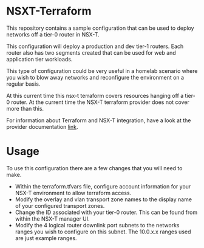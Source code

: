 # NSXT-Terraform
This repository contains a sample configuration that can be used to deploy networks off a tier-0 router in NSX-T. 

This configuration will deploy a production and dev tier-1 routers. Each router also has two segments created that can be used for web and application tier workloads. 

This type of configuration could be very useful in a homelab scenario where you wish to blow away networks and reconfigure the environment on a regular basis.

At this current time this nsx-t terraform covers resources hanging off a tier-0 router. At the current time the NSX-T terraform provider does not cover more than this. 

For information about Terraform and NSX-T integration, have a look at the provider documentation [link](https://www.terraform.io/docs/providers/nsxt/index.html "here").

# Usage 

To use this configuration there are a few changes that you will need to make. 

- Within the terraform.tfvars file, configure account information for your NSX-T environment to allow terraform access. 
- Modify the overlay and vlan transport zone names to the display name of your configured transport zones. 
- Change the ID associated with your tier-0 router. This can be found from within the NSX-T manager UI. 
- Modify the 4 logical router downlink port subnets to the networks ranges you wish to configure on this subnet. The 10.0.x.x ranges used are just example ranges. 

